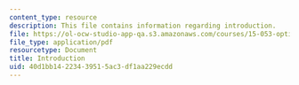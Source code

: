 ```yaml
---
content_type: resource
description: This file contains information regarding introduction.
file: https://ol-ocw-studio-app-qa.s3.amazonaws.com/courses/15-053-optimization-methods-in-management-science-spring-2013/40d1bb14223439515ac3df1aa229ecdd_MIT15_053S13_lec1.pdf
file_type: application/pdf
resourcetype: Document
title: Introduction
uid: 40d1bb14-2234-3951-5ac3-df1aa229ecdd
---
```

